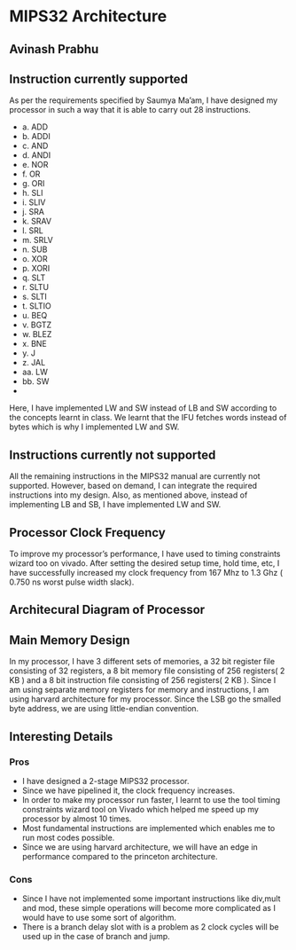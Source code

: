 # MIPS32 Architecture

## Avinash Prabhu 

## Instruction currently supported

As per the requirements specified by Saumya Ma’am, I have designed my processor in such a way
that it is able to carry out 28 instructions.

- a. ADD
- b. ADDI
- c. AND
- d. ANDI
- e. NOR
- f. OR
- g. ORI
- h. SLI
- i. SLIV
- j. SRA
- k. SRAV
- l. SRL
- m. SRLV
- n. SUB
- o. XOR
- p. XORI
- q. SLT
- r. SLTU
- s. SLTI
- t. SLTIO
- u. BEQ
- v. BGTZ
- w. BLEZ
- x. BNE
- y. J
- z. JAL
- aa. LW
- bb. SW
-
Here, I have implemented LW and SW instead of LB and SW according to the concepts learnt in
class. We learnt that the IFU fetches words instead of bytes which is why I implemented LW and
SW.

## Instructions currently not supported

All the remaining instructions in the MIPS32 manual are currently not supported. However, based
on demand, I can integrate the required instructions into my design.
Also, as mentioned above, instead of implementing LB and SB, I have implemented LW and SW.


## Processor Clock Frequency

To improve my processor’s performance, I have used to timing constraints wizard too on vivado.
After setting the desired setup time, hold time, etc, I have successfully increased my clock
frequency from 167 Mhz to 1.3 Ghz ( 0.750 ns worst pulse width slack).

## Architecural Diagram of Processor

## Main Memory Design

In my processor, I have 3 different sets of memories, a 32 bit register file consisting of 32 registers,
a 8 bit memory file consisting of 256 registers( 2 KB ) and a 8 bit instruction file consisting of 256
registers( 2 KB ).
Since I am using separate memory registers for memory and instructions, I am using harvard
architecture for my processor.
Since the LSB go the smalled byte address, we are using little-endian convention.


## Interesting Details

### Pros

- I have designed a 2-stage MIPS32 processor.
- Since we have pipelined it, the clock frequency increases.
- In order to make my processor run faster, I learnt to use the tool timing constraints wizard
    tool on Vivado which helped me speed up my processor by almost 10 times.
- Most fundamental instructions are implemented which enables me to run most codes
    possible.
- Since we are using harvard architecture, we will have an edge in performance compared to
    the princeton architecture.

### Cons

- Since I have not implemented some important instructions like div,mult and mod, these
    simple operations will become more complicated as I would have to use some sort of
    algorithm.
- There is a branch delay slot with is a problem as 2 clock cycles will be used up in the case of
    branch and jump.



